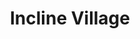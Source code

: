 ---
title: "Incline Village"
image: "tahoe2-190851.jpg"
exif:
  location:
    name: "Lake Tahoe, CA"
rating: 12
---